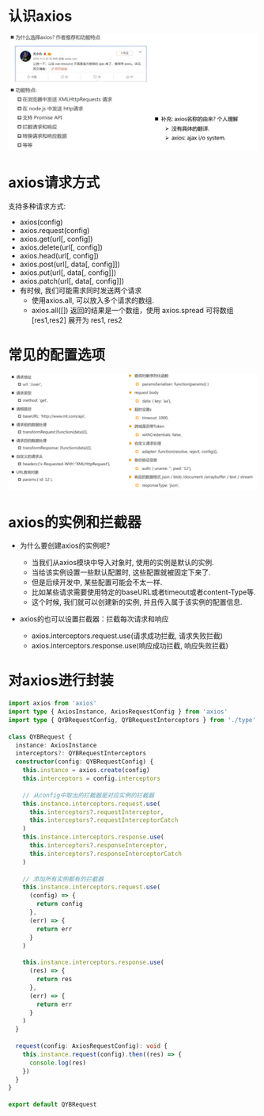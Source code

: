 

# 认识axios

![image-20211019112616197](axios.assets/image-20211019112616197.png)

# axios请求方式

 支持多种请求方式: 

- axios(config) 
- axios.request(config) 
- axios.get(url[, config]) 
- axios.delete(url[, config]) 
- axios.head(url[, config]) 
- axios.post(url[, data[, config]]) 
- axios.put(url[, data[, config]]) 
- axios.patch(url[, data[, config]]) 
- 有时候, 我们可能需求同时发送两个请求 
  - 使用axios.all, 可以放入多个请求的数组. 
  - axios.all([]) 返回的结果是一个数组，使用 axios.spread 可将数组 [res1,res2] 展开为 res1, res2

# 常见的配置选项

![image-20211019112847476](axios.assets/image-20211019112847476.png)

# axios的实例和拦截器

- 为什么要创建axios的实例呢? 
  - 当我们从axios模块中导入对象时, 使用的实例是默认的实例. 
  - 当给该实例设置一些默认配置时, 这些配置就被固定下来了. 
  - 但是后续开发中, 某些配置可能会不太一样. 
  - 比如某些请求需要使用特定的baseURL或者timeout或者content-Type等. 
  - 这个时候, 我们就可以创建新的实例, 并且传入属于该实例的配置信息.

- axios的也可以设置拦截器：拦截每次请求和响应 
  - axios.interceptors.request.use(请求成功拦截, 请求失败拦截) 
  - axios.interceptors.response.use(响应成功拦截, 响应失败拦截)

# 对axios进行封装

```typescript
import axios from 'axios'
import type { AxiosInstance, AxiosRequestConfig } from 'axios'
import type { QYBRequestConfig, QYBRequestInterceptors } from './type'

class QYBRequest {
  instance: AxiosInstance
  interceptors?: QYBRequestInterceptors
  constructor(config: QYBRequestConfig) {
    this.instance = axios.create(config)
    this.interceptors = config.interceptors

    // 从config中取出的拦截器是对应实例的拦截器
    this.instance.interceptors.request.use(
      this.interceptors?.requestInterceptor,
      this.interceptors?.requestInterceptorCatch
    )
    this.instance.interceptors.response.use(
      this.interceptors?.responseInterceptor,
      this.interceptors?.responseInterceptorCatch
    )

    // 添加所有实例都有的拦截器
    this.instance.interceptors.request.use(
      (config) => {
        return config
      },
      (err) => {
        return err
      }
    )

    this.instance.interceptors.response.use(
      (res) => {
        return res
      },
      (err) => {
        return err
      }
    )
  }

  request(config: AxiosRequestConfig): void {
    this.instance.request(config).then((res) => {
      console.log(res)
    })
  }
}

export default QYBRequest

```

